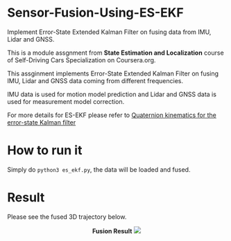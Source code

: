 # Sensor-Fusion-Using-ES-EKF
Implement Error-State Extended Kalman Filter on fusing data from IMU, Lidar and GNSS.  

This is a module assgnment from **State Estimation and Localization** course of Self-Driving Cars Specialization on Coursera.org.

This assginment implements Error-State Extended Kalman Filter on fusing IMU, Lidar and GNSS data coming from different frequencies.

IMU data is used for motion model prediction and Lidar and GNSS data is used for measurement model correction.

For more details for ES-EKF please refer to [Quaternion kinematics for the error-state Kalman filter](https://d3c33hcgiwev3.cloudfront.net/3dXfty7_EemFOA6Hm29iNA_de05a1c02eff11e9821ed19f5bd73b7b_CarlaUE4Ubuntu.tar.gz?Expires=1557446400&Signature=VsAZmQwuGUCkPwkuBxs~PR8GoF1Ie9d-4zd4c-bKv5OOsS6-wbGoriCty~OxnYxK9MBEXlvaSxMeNXAVuZzCBLbri-syKLMQ~EjSLMcU6PK9wA3ZFCHETko-9rBpkJKuTlN7cEODpFTjEN~hYkjwLVip7QGAwJMytqwE2WB~iTA_&Key-Pair-Id=APKAJLTNE6QMUY6HBC5A)

# How to run it
Simply do `python3 es_ekf.py`, the data will be loaded and fused.

# Result
Please see the fused 3D trajectory below.
<p align="center"><b>Fusion Result</b>
  <img  src="https://github.com/paulyehtw/Sensor-Fusion-Using-ES-EKF/blob/master/Result.png">
</p>
